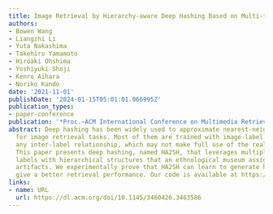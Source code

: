 ```yaml
---
title: Image Retrieval by Hierarchy-aware Deep Hashing Based on Multi-task Learning
authors:
- Bowen Wang
- Liangzhi Li
- Yuta Nakashima
- Takehiro Yamamoto
- Hiroaki Ohshima
- Yoshiyuki Shoji
- Kenro Aihara
- Noriko Kando
date: '2021-11-01'
publishDate: '2024-01-15T05:01:01.066995Z'
publication_types:
- paper-conference
publication: '*Proc.~ACM International Conference on Multimedia Retrieval (ICMR)*'
abstract: Deep hashing has been widely used to approximate nearest-neighbor search
  for image retrieval tasks. Most of them are trained with image-label pairs without
  any inter-label relationship, which may not make full use of the real-world data.
  This paper presents deep hashing, named HA2SH, that leverages multiple types of
  labels with hierarchical structures that an ethnological museum assigns to their
  artifacts. We experimentally prove that HA2SH can learn to generate hashes that
  give a better retrieval performance. Our code is available at https://github.com/wbw520/minpaku.
links:
- name: URL
  url: https://dl.acm.org/doi/10.1145/3460426.3463586
---
```

